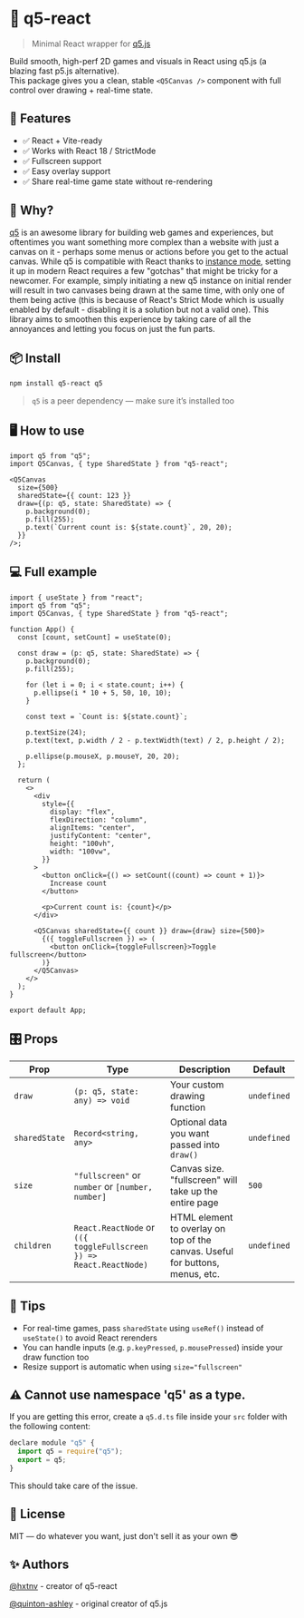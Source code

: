 # 🎨 q5-react

> Minimal React wrapper for [q5.js](https://github.com/q5js/q5.js)

Build smooth, high-perf 2D games and visuals in React using q5.js (a blazing fast p5.js alternative).  
This package gives you a clean, stable `<Q5Canvas />` component with full control over drawing + real-time state.

## 🚀 Features

- ✅ React + Vite-ready
- ✅ Works with React 18 / StrictMode
- ✅ Fullscreen support
- ✅ Easy overlay support
- ✅ Share real-time game state without re-rendering

## 🧠 Why?

[q5](https://github.com/q5js/q5.js) is an awesome library for building web games and experiences, but oftentimes you want something more complex than a website with just a canvas on it - perhaps some menus or actions before you get to the actual canvas. While q5 is compatible with React thanks to [instance mode](https://github.com/q5js/q5.js/wiki/Instance-Mode), setting it up in modern React requires a few "gotchas" that might be tricky for a newcomer. For example, simply initiating a new q5 instance on initial render will result in two canvases being drawn at the same time, with only one of them being active (this is because of React's Strict Mode which is usually enabled by default - disabling it is a solution but not a valid one). This library aims to smoothen this experience by taking care of all the annoyances and letting you focus on just the fun parts.

## 📦 Install

```bash
npm install q5-react q5
```

> `q5` is a peer dependency — make sure it’s installed too

## 🖥️ How to use

```tsx
import q5 from "q5";
import Q5Canvas, { type SharedState } from "q5-react";

<Q5Canvas
  size={500}
  sharedState={{ count: 123 }}
  draw={(p: q5, state: SharedState) => {
    p.background(0);
    p.fill(255);
    p.text(`Current count is: ${state.count}`, 20, 20);
  }}
/>;
```

## 💻 Full example

```tsx
import { useState } from "react";
import q5 from "q5";
import Q5Canvas, { type SharedState } from "q5-react";

function App() {
  const [count, setCount] = useState(0);

  const draw = (p: q5, state: SharedState) => {
    p.background(0);
    p.fill(255);

    for (let i = 0; i < state.count; i++) {
      p.ellipse(i * 10 + 5, 50, 10, 10);
    }

    const text = `Count is: ${state.count}`;

    p.textSize(24);
    p.text(text, p.width / 2 - p.textWidth(text) / 2, p.height / 2);

    p.ellipse(p.mouseX, p.mouseY, 20, 20);
  };

  return (
    <>
      <div
        style={{
          display: "flex",
          flexDirection: "column",
          alignItems: "center",
          justifyContent: "center",
          height: "100vh",
          width: "100vw",
        }}
      >
        <button onClick={() => setCount((count) => count + 1)}>
          Increase count
        </button>

        <p>Current count is: {count}</p>
      </div>

      <Q5Canvas sharedState={{ count }} draw={draw} size={500}>
        {({ toggleFullscreen }) => (
          <button onClick={toggleFullscreen}>Toggle fullscreen</button>
        )}
      </Q5Canvas>
    </>
  );
}

export default App;
```

## 🎛 Props

| Prop          | Type                                                               | Description                                                                   | Default     |
| ------------- | ------------------------------------------------------------------ | ----------------------------------------------------------------------------- | ----------- |
| `draw`        | `(p: q5, state: any) => void`                                      | Your custom drawing function                                                  | `undefined` |
| `sharedState` | `Record<string, any>`                                              | Optional data you want passed into `draw()`                                   | `undefined` |
| `size`        | `"fullscreen"` or `number` or `[number, number]`                   | Canvas size. "fullscreen" will take up the entire page                        | `500`       |
| `children`    | `React.ReactNode` or `(({ toggleFullscreen }) => React.ReactNode)` | HTML element to overlay on top of the canvas. Useful for buttons, menus, etc. | `undefined` |

## 🤘 Tips

- For real-time games, pass `sharedState` using `useRef()` instead of `useState()` to avoid React rerenders
- You can handle inputs (e.g. `p.keyPressed`, `p.mousePressed`) inside your draw function too
- Resize support is automatic when using `size="fullscreen"`

## ⚠️ Cannot use namespace 'q5' as a type.

If you are getting this error, create a `q5.d.ts` file inside your `src` folder with the following content:

```js
declare module "q5" {
  import q5 = require("q5");
  export = q5;
}
```

This should take care of the issue.

## 📜 License

MIT — do whatever you want, just don't sell it as your own 😎

## ✨ Authors

[@hxtnv](https://github.com/hxtnv) - creator of q5-react

[@quinton-ashley](https://github.com/quinton-ashley) - original creator of q5.js
